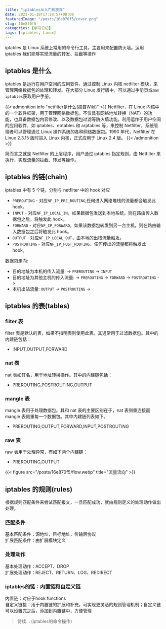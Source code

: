 ```yaml
---
title: "iptables从入门到放弃"
date: 2021-01-18T17:29:57+08:00
featuredImage: "/posts/16e870f5/cover.png"
slug: 16e870f5
categories: [学习日记]
tags: [iptables, Linux]
---
```


iptables 是 Linux 系统上常用的命令行工具，主要用来配置防火墙。运用 iptables 我们能够实现流量的转发、拦截等操作

<!--more-->

## iptables 是什么

iptables 是运行在用户空间的应用软件，通过控制 Linux 内核 netfilter 模块，来管理网络数据包的处理和转发。在大部分 Linux 发行版中，可以通过手册页或`man iptables`获取用户手册。

{{< admonition info "netfilter是什么(摘自Wiki)" >}}
Netfilter，在 Linux 内核中的一个软件框架，用于管理网络数据包。不仅具有网络地址转换（NAT）的功能，也具备数据包内容修改、以及数据包过滤等防火墙功能。利用运作于用户空间的应用软件，如 iptables、ebtables 和 arptables 等，来控制 Netfilter，系统管理者可以管理通过 Linux 操作系统的各种网络数据包。1990 年代，Netfilter 在 Linux 2.3.15 版时进入 Linux 内核，正式应用于 Linux 2.4 版。
{{< /admonition >}}

简而言之就是 Netfilter 的上层程序，用户通过 iptables 指定规则，由 Netfilter 来执行，实现流量的拦截、转发等操作。

## iptables 的链(chain)

iptables 中有 5 个链，分别与 netfilter 中的 hook 对应

- `PREROUTING` - 对应`NF_IP_PRE_ROUTING`,任何进入网络堆栈的流量都会触发此 hook。
- `INPUT` - 对应`NF_IP_LOCAL_IN`，如果数据包发送到本地系统，则在路由传入数据包之后，将触发此 hook。
- `FORWARD` - 对应`NF_IP_FORWARD`，如果该数据包转发到另一台主机，则在路由输入数据包之后将触发此 hook。
- `OUTPUT` - 对应`NF_IP_LOCAL_OUT`，由本地的出栈流量触发。
- `POSTROUTING` - 对应`NF_IP_POST_ROUTING`，任何传出的流量都将触发此 hook。

数据包走向:

- 目的地址为本机的传入流量: -> `PREROUTING` -> `INPUT`
- 目的地址为其他主机的传入流量: -> `PREROUTING` -> `FORWARD` -> `POSTROUTING` ->
- 本机出站流量: `OUTPUT` -> `POSTROUTING` ->

## iptables 的表(tables)

### filter 表

filter 表是默认的表，如果不指明表则使用此表。其通常用于过滤数据包。其中的内建链包括：

- INPUT,OUTPUT,FORWARD

### nat 表

nat 表如其名，用于地址转换操作。其中的内建链包括：

- PREROUTING,POSTROUTING,OUTPUT

### mangle 表

mangle 表用于处理数据包。其和 nat 表的主要区别在于，nat 表侧重连接而 mangle 表侧重每一个数据包。其中内建链列表如下。

- PREROUTING,OUTPUT,FORWARD,INPUT,POSTROUTING

### raw 表

raw 表用于处理异常，有如下两个内建链：

- PREROUTING,OUTPUT

{{< figure src="/posts/16e870f5/flow.webp" title="流量流向" >}}

## iptables 的规则(rules)

根据规则匹配条件来尝试匹配报文，一旦匹配成功，就由规则定义的处理动作做出处理。

### 匹配条件

基本匹配条件：源地址，目标地址，传输层协议  
扩展匹配条件：由扩展模块定义

### 处理动作

基本处理动作：ACCEPT、DROP  
扩展处理动作：REJECT、RETURN、LOG、REDIRECT

### iptables的链：内置链和自定义链

内置链：对应于hook functions  
自定义链接：用于内置链的扩展和补充，可实现更灵活的规则管理机制；自定义链可以设置完之后，添加到内置链中，方便管理

> 待续... (iptables的命令操作)